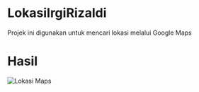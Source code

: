 # LokasiIrgiRizaldi
Projek ini digunakan untuk mencari lokasi melalui Google Maps

# Hasil
![Lokasi Maps](https://user-images.githubusercontent.com/95682938/162435964-2b2ad62c-af6d-488d-bc89-5a43fbdf44ce.png)
